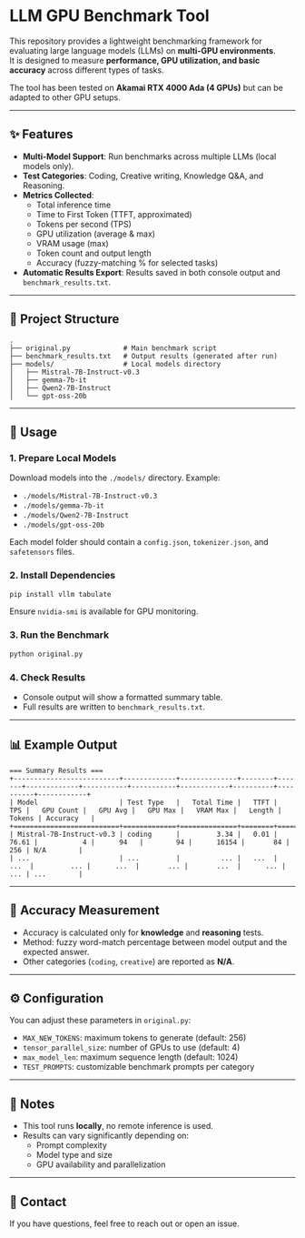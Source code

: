 # LLM GPU Benchmark Tool

This repository provides a lightweight benchmarking framework for evaluating large language models (LLMs) on **multi-GPU environments**.  
It is designed to measure **performance, GPU utilization, and basic accuracy** across different types of tasks.  

The tool has been tested on **Akamai RTX 4000 Ada (4 GPUs)** but can be adapted to other GPU setups.

---

## ✨ Features

- **Multi-Model Support**: Run benchmarks across multiple LLMs (local models only).  
- **Test Categories**: Coding, Creative writing, Knowledge Q&A, and Reasoning.  
- **Metrics Collected**:
  - Total inference time  
  - Time to First Token (TTFT, approximated)  
  - Tokens per second (TPS)  
  - GPU utilization (average & max)  
  - VRAM usage (max)  
  - Token count and output length  
  - Accuracy (fuzzy-matching % for selected tasks)  
- **Automatic Results Export**: Results saved in both console output and `benchmark_results.txt`.

---

## 📂 Project Structure

```
.
├── original.py             # Main benchmark script
├── benchmark_results.txt   # Output results (generated after run)
├── models/                 # Local models directory
│   ├── Mistral-7B-Instruct-v0.3
│   ├── gemma-7b-it
│   ├── Qwen2-7B-Instruct
│   └── gpt-oss-20b
```

---

## 🚀 Usage

### 1. Prepare Local Models
Download models into the `./models/` directory. Example:
- `./models/Mistral-7B-Instruct-v0.3`
- `./models/gemma-7b-it`
- `./models/Qwen2-7B-Instruct`
- `./models/gpt-oss-20b`

Each model folder should contain a `config.json`, `tokenizer.json`, and `safetensors` files.

### 2. Install Dependencies
```bash
pip install vllm tabulate
```

Ensure `nvidia-smi` is available for GPU monitoring.

### 3. Run the Benchmark
```bash
python original.py
```

### 4. Check Results
- Console output will show a formatted summary table.  
- Full results are written to `benchmark_results.txt`.

---

## 📊 Example Output

```
=== Summary Results ===
+--------------------------+-------------+--------------+--------+-------+-------------+-----------+-----------+------------+----------+----------+------------+
| Model                    | Test Type   |   Total Time |   TTFT |   TPS |   GPU Count |   GPU Avg |   GPU Max |   VRAM Max |   Length |   Tokens | Accuracy   |
+==========================+=============+==============+========+=======+=============+===========+===========+============+==========+==========+============+
| Mistral-7B-Instruct-v0.3 | coding      |         3.34 |   0.01 | 76.61 |           4 |      94   |        94 |      16154 |       84 |      256 | N/A        |
| ...                      | ...         |          ... |   ...  |  ...  |         ... |      ...  |       ... |       ...  |      ... |      ... | ...        |
```

---

## 📐 Accuracy Measurement

- Accuracy is calculated only for **knowledge** and **reasoning** tests.  
- Method: fuzzy word-match percentage between model output and the expected answer.  
- Other categories (`coding`, `creative`) are reported as **N/A**.

---

## ⚙️ Configuration

You can adjust these parameters in `original.py`:
- `MAX_NEW_TOKENS`: maximum tokens to generate (default: 256)  
- `tensor_parallel_size`: number of GPUs to use (default: 4)  
- `max_model_len`: maximum sequence length (default: 1024)  
- `TEST_PROMPTS`: customizable benchmark prompts per category  

---

## 📌 Notes

- This tool runs **locally**, no remote inference is used.  
- Results can vary significantly depending on:
  - Prompt complexity  
  - Model type and size  
  - GPU availability and parallelization  

---

## 📧 Contact

If you have questions, feel free to reach out or open an issue.  
